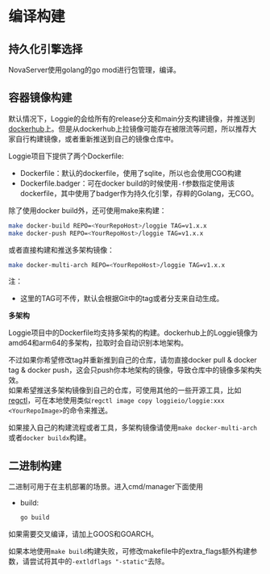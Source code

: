 # 编译构建

## 持久化引擎选择

NovaServer使用golang的go mod进行包管理，编译。

## 容器镜像构建
默认情况下，Loggie的会给所有的release分支和main分支构建镜像，并推送到[dockerhub](https://hub.docker.com/r/loggieio/loggie/)上。但是从dockerhub上拉镜像可能存在被限流等问题，所以推荐大家自行构建镜像，或者重新推送到自己的镜像仓库中。

Loggie项目下提供了两个Dockerfile:

- Dockerfile：默认的dockerfile，使用了sqlite，所以也会使用CGO构建
- Dockerfile.badger：可在docker build的时候使用`-f`参数指定使用该dockerfile，其中使用了badger作为持久化引擎，存粹的Golang，无CGO。

除了使用docker build外，还可使用make来构建：
```bash
make docker-build REPO=<YourRepoHost>/loggie TAG=v1.x.x
make docker-push REPO=<YourRepoHost>/loggie TAG=v1.x.x
```
或者直接构建和推送多架构镜像：
```bash
make docker-multi-arch REPO=<YourRepoHost>/loggie TAG=v1.x.x
```

注：

- 这里的TAG可不传，默认会根据Git中的tag或者分支来自动生成。

**多架构**

Loggie项目中的Dockerfile均支持多架构的构建。dockerhub上的Loggie镜像为amd64和arm64的多架构，拉取时会自动识别本地架构。

不过如果你希望修改tag并重新推到自己的仓库，请勿直接docker pull & docker tag & docker push，这会只push你本地架构的镜像，导致仓库中的镜像多架构失效。  
如果希望推送多架构镜像到自己的仓库，可使用其他的一些开源工具，比如[regctl](https://github.com/regclient/regclient/blob/main/docs/regctl.md)，可在本地使用类似`regctl image copy loggieio/loggie:xxx <YourRepoImage>`的命令来推送。

如果接入自己的构建流程或者工具，多架构镜像请使用`make docker-multi-arch`或者`docker buildx`构建。

## 二进制构建
二进制可用于在主机部署的场景。进入cmd/manager下面使用

- build:
  ```bash
  go build
  ```


如果需要交叉编译，请加上GOOS和GOARCH。

如果本地使用`make build`构建失败，可修改makefile中的extra_flags额外构建参数，请尝试将其中的`-extldflags "-static"`去除。
